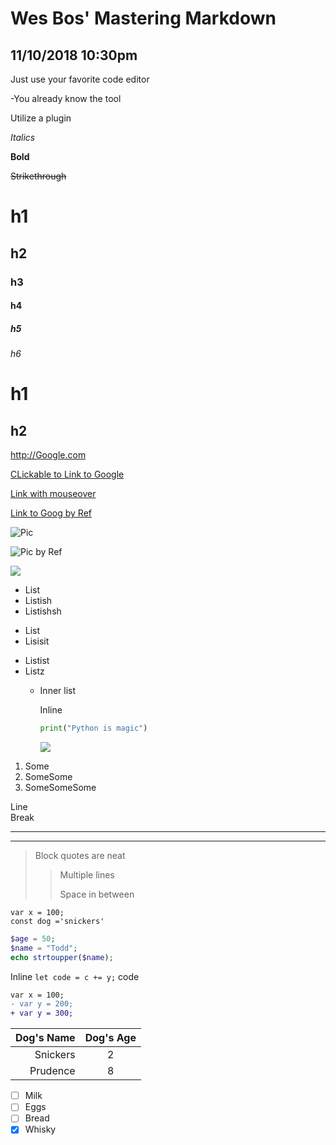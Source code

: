 # Wes Bos' Mastering Markdown

## 11/10/2018 10:30pm

Just use your favorite code editor

-You already know the tool

Utilize a plugin

_Italics_

**Bold**

~~Strikethrough~~

# h1

## h2

### h3

#### h4

##### h5

###### h6

h1
========

h2
--------

<http://Google.com>

[CLickable to Link to Google](http://google.com)

[Link with mouseover](http://google.com "DIFFERENT TEXT")

[Link to Goog by Ref][1]

[1]: http://google.com

![Pic](http://unsplash.it/250/250?random "Tool Tip")

![Pic by Ref][pic]

[pic]: http://unsplash.it/100/100?random

<img src="http://unsplash.it/75/75?random">

* List
* Listish
* Listishsh

+ List
+ Lisisit

- Listist
- Listz
    - Inner list
        
        Inline

        ```python
        print("Python is magic")
        ```

        ![](http://unsplash.it/75/75?random)

1. Some
2. SomeSome
3. SomeSomeSome

Line<br>Break

<hr>

---

> Block quotes are neat
> > Multiple lines
> > 
> > Space in between

    var x = 100;
    const dog ='snickers'

```php
$age = 50;
$name = "Todd";
echo strtoupper($name);
```

Inline `let code = c += y;` code

```diff
var x = 100;
- var y = 200;
+ var y = 300;
```

| Dog's Name | Dog's Age |
| ---------: | :-------: |
| Snickers   | 2         |
| Prudence   | 8         |

* [ ] Milk
* [ ] Eggs
* [ ] Bread
* [X] Whisky